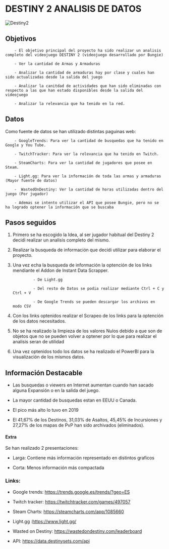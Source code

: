 # DESTINY 2 ANALISIS DE DATOS

![Destiny2](https://user-images.githubusercontent.com/110235113/194011361-293e8872-d6cd-460e-9840-9f17d94ccca6.jpg)

## Objetivos

        - El objetivo principal del proyecto ha sido realizar un analisis completo del videojuego DESTINY 2 (videojuego desarrollado por Bungie)
        
        - Ver la cantidad de Armas y Armaduras
        
        - Analizar la cantidad de armaduras hay por clase y cuales han sido actualizadas desde la salida del juego
        
        - Analizar la canitdad de actividades que han sido eliminadas con respecto a las que han estado disponibles desde la salida del videojuego
        
        - Analizar la relevancia que ha tenido en la red.
        

## Datos

Como fuente de datos se han utilizado distintas paguinas web:

        - GoogleTrends: Para ver la cantidad de busquedas que ha tenido en Google y You Tube.
        
        - TwitchTracker: Para ver la relevancia que ha tenido en Twitch.
        
        - SteamCharts: Para ver la cantidad de jugadores que posee en Steam.
        
        - Light.gg: Para ver la información de toda las armas y armaduras (Mayor fuente de datos)
        
        -  WastedOnDestiny: Ver la cantidad de horas utilizadas dentro del juego (Por jugador)
        
        - Ademas se intento utilizar el API que posee Bungie, pero no se ha logrado optener la información que se buscaba


## Pasos seguidos


1. Primero se ha escogido la Idea, al ser jugador habitual del Destiny 2 decidi realizar un analisis completo del mismo.

2. Realizar la busqueda de información que decidi utilizar para elaborar el proyecto.

3. Una vez echa la busqueda de información la optención de los links mendiante el Addon de Instant Data Scrapper.
                
                - De Light.gg
                
                - Del resto de Datos se podia realizar mediante Ctrl + C y Ctrl + V

                - De Google Trends se pueden descargar los archivos en modo CSV

4. Con los links optenidos realizar el Scrapeo de los links para la optención de los datos necesitados.

5. No se ha realizado la limpieza de los valores Nulos debido a que son de objetos que no se pueden volver a optener por lo que para realizar el analisis seran de utilidad

6. Una vez optenidos todo los datos se ha realizado el PowerBI para la visualización de los mismos datos.

## Información Destacable

- Las busquedas o viewers en Internet aumentan cuando han sacado alguna Expansión o en la salida del juego.

- La mayor cantidad de busquedas estan en EEUU o Canada. 

- El pico más alto lo tuvo en 2019 

- El 41,67% de los Destinos, 31,03% de Asaltos, 45,45% de Incursiones y 27,27% de los mapas de PvP han sido archivados (eliminados).


#### Extra

Se han realizado 2 presentaciones:

- Larga: Contiene más información representado en distintos graficos

- Corta: Menos información más compactada



### Links:


- Google trends: https://trends.google.es/trends/?geo=ES

- Twitch tracker: https://twitchtracker.com/games/497057

- Steam Charts: https://steamcharts.com/app/1085660

- Light.gg :https://www.light.gg/

- Wasted on Destiny: https://wastedondestiny.com/leaderboard

- API: https://data.destinysets.com/api
